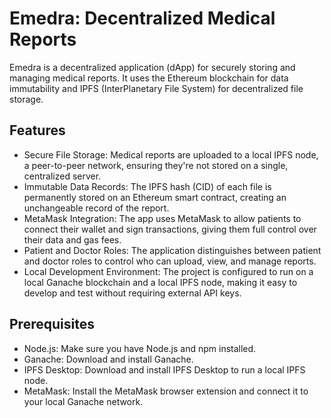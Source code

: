 # Emedra: Decentralized Medical Reports
Emedra is a decentralized application (dApp) for securely storing and managing medical reports. It uses the Ethereum blockchain for data immutability and IPFS (InterPlanetary File System) for decentralized file storage.
## Features
- Secure File Storage: Medical reports are uploaded to a local IPFS node, a peer-to-peer network, ensuring they're not stored on a single, centralized server.
- Immutable Data Records: The IPFS hash (CID) of each file is permanently stored on an Ethereum smart contract, creating an unchangeable record of the report.
- MetaMask Integration: The app uses MetaMask to allow patients to connect their wallet and sign transactions, giving them full control over their data and gas fees.
- Patient and Doctor Roles: The application distinguishes between patient and doctor roles to control who can upload, view, and manage reports.
- Local Development Environment: The project is configured to run on a local Ganache blockchain and a local IPFS node, making it easy to develop and test without requiring external API keys.
## Prerequisites
- Node.js: Make sure you have Node.js and npm installed.
- Ganache: Download and install Ganache.
- IPFS Desktop: Download and install IPFS Desktop to run a local IPFS node.
- MetaMask: Install the MetaMask browser extension and connect it to your local Ganache network.
